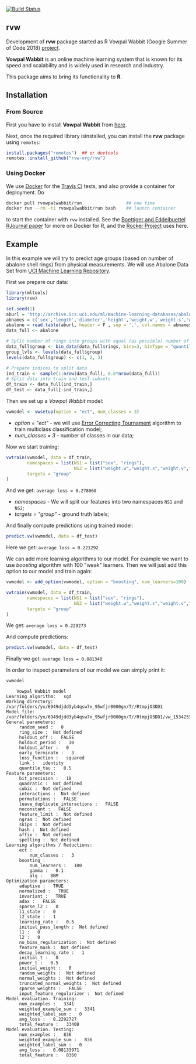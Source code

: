 [![Build Status](https://travis-ci.org/rvw-org/rvw.svg?branch=master)](https://travis-ci.org/rvw-org/rvw)

## rvw

Development of **rvw** package started as R Vowpal Wabbit (Google Summer of Code 2018) [project](https://summerofcode.withgoogle.com/projects/#5511455416254464).

**Vowpal Wabbit** is an online machine learning system that is known for its speed and scalability and is widely used in research and industry.

This package aims to bring its functionality to **R**.

## Installation

### From Source 

First you have to install **Vowpal Wabbit** from [here](https://github.com/JohnLangford/vowpal_wabbit#getting-the-code).

Next, once the required library isinstalled, you can install the **rvw** package using `remotes`:

```r
install.packages("remotes")  ## or devtools
remotes::install_github("rvw-org/rvw")
```

### Using Docker

We use [Docker](https://www.docker.com) for the [Travis CI](https://www.travis-ci.org) tests, and also provide a container
for deployment. Do 

```sh
docker pull rvowpalwabbit/run                 ## one time 
docker run --rm -ti rvowpalwabbit/run bash    ## launch container
```

to start the container with `rvw` installed.  See the 
[Boettiger and Eddelbuettel RJournal paper](https://journal.r-project.org/archive/2017/RJ-2017-065/index.html)
for more on Docker for R, and the [Rocker Project](https://www.rocker-project.org) uses here.

## Example 

In this example we will try to predict age groups (based on number of abalone shell rings) from physical measurements. We will use Abalone Data Set from [UCI Machine Learning Repository](https://archive.ics.uci.edu/ml/datasets/Abalone).

First we prepare our data:

```r
library(mltools)
library(rvw)

set.seed(1)
aburl = 'http://archive.ics.uci.edu/ml/machine-learning-databases/abalone/abalone.data'
abnames = c('sex','length','diameter','height','weight.w','weight.s','weight.v','weight.sh','rings')
abalone = read.table(aburl, header = F , sep = ',', col.names = abnames)
data_full <- abalone

# Split number of rings into groups with equal (as possible) number of observations
data_full$group <- bin_data(data_full$rings, bins=3, binType = "quantile")
group_lvls <- levels(data_full$group)
levels(data_full$group) <- c(1, 2, 3)

# Prepare indices to split data
ind_train <- sample(1:nrow(data_full), 0.8*nrow(data_full))
# Split data into train and test subsets
df_train <- data_full[ind_train,]
df_test <- data_full[-ind_train,]
```

Then we set up a *Vowpal Wabbit* model:
```r
vwmodel <- vwsetup(option = "ect", num_classes = 3)
```

* *option = "ect"* - we will use [Error Correcting Tournament](https://github.com/JohnLangford/vowpal_wabbit/wiki/Error-Correcting-Tournament-(ect)-multi-class-example) algorithm to train multiclass classification model;
* *num_classes = 3* - number of classes in our data;

Now we start training:

```r
vwtrain(vwmodel, data = df_train,
        namespaces = list(NS1 = list("sex", "rings"),
                          NS2 = list("weight.w","weight.s","weight.v","weight.sh", "diameter", "length", "height")),
        targets = "group"
)
```
And we get: `average loss = 0.278060`

* *namespaces* - We will split our features into two namespaces `NS1` and `NS2`;
* *targets = "group"* - ground truth labels;


And finally compute predictions using trained model:

```r
predict.vw(vwmodel, data = df_test)
```
Here we get: `average loss = 0.221292`

We can add more learning algorithms to our model. For example we want to use *boosting* algorithm with 100 "weak" learners. Then we will just add this option to our model and train again:

```r
vwmodel <- add_option(vwmodel, option = "boosting", num_learners=100)

vwtrain(vwmodel, data = df_train,
        namespaces = list(NS1 = list("sex", "rings"),
                          NS2 = list("weight.w","weight.s","weight.v","weight.sh", "diameter", "length", "height")),
        targets = "group"
)
```
We get: `average loss = 0.229273`

And compute predictions:

```r
predict.vw(vwmodel, data = df_test)
```
Finally we get: `average loss = 0.081340`

In order to inspect parameters of our model we can simply print it:

```r
vwmodel
```

```
	Vowpal Wabbit model
Learning algorithm:   sgd 
Working directory:   /var/folders/yx/6949djdd3yb4qsw7x_95wfjr0000gn/T//RtmpjO3DD1 
Model file:   /var/folders/yx/6949djdd3yb4qsw7x_95wfjr0000gn/T//RtmpjO3DD1/vw_1534253637_mdl.vw 
General parameters: 
	 random_seed :   0 
	 ring_size :  Not defined
	 holdout_off :   FALSE 
	 holdout_period :   10 
	 holdout_after :   0 
	 early_terminate :   3 
	 loss_function :   squared 
	 link :   identity 
	 quantile_tau :   0.5 
Feature parameters: 
	 bit_precision :   18 
	 quadratic :  Not defined
	 cubic :  Not defined
	 interactions :  Not defined
	 permutations :   FALSE 
	 leave_duplicate_interactions :   FALSE 
	 noconstant :   FALSE 
	 feature_limit :  Not defined
	 ngram :  Not defined
	 skips :  Not defined
	 hash :  Not defined
	 affix :  Not defined
	 spelling :  Not defined
Learning algorithms / Reductions: 
	 ect :
		 num_classes :   3 
	 boosting :
		 num_learners :   100 
		 gamma :   0.1 
		 alg :   BBM 
Optimization parameters: 
	 adaptive :   TRUE 
	 normalized :   TRUE 
	 invariant :   TRUE 
	 adax :   FALSE 
	 sparse_l2 :   0 
	 l1_state :   0 
	 l2_state :   1 
	 learning_rate :   0.5 
	 initial_pass_length :  Not defined
	 l1 :   0 
	 l2 :   0 
	 no_bias_regularization :  Not defined
	 feature_mask :  Not defined
	 decay_learning_rate :   1 
	 initial_t :   0 
	 power_t :   0.5 
	 initial_weight :   0 
	 random_weights :  Not defined
	 normal_weights :  Not defined
	 truncated_normal_weights :  Not defined
	 sparse_weights :   FALSE 
	 input_feature_regularizer :  Not defined
Model evaluation. Training: 
	 num_examples :   3341 
	 weighted_example_sum :   3341 
	 weighted_label_sum :   0 
	 avg_loss :   0.2292727 
	 total_feature :   33408 
Model evaluation. Testing: 
	 num_examples :   836 
	 weighted_example_sum :   836 
	 weighted_label_sum :   0 
	 avg_loss :   0.08133971 
	 total_feature :   8360 
```
